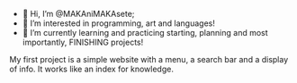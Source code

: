 - 👋 Hi, I’m @MAKAniMAKAsete;
- 👀 I’m interested in programming, art and languages!
- 🌱 I’m currently learning and practicing starting, planning and most importantly, FINISHING projects!

My first project is a simple website with a menu, a search bar and a display of info. It works like an index for knowledge.

